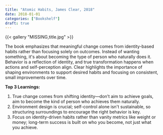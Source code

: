 ```yaml
---
title: "Atomic Habits, James Clear, 2018"
date: 2018-01-01
categories: ["Bookshelf"]
draft: true
---
```


{{< gallery "MISSING,title.jpg" >}}

The book emphasizes that meaningful change comes from identity-based habits rather than focusing solely on outcomes. Instead of wanting something, it's about becoming the type of person who naturally does it. Behavior is a reflection of identity, and true transformation happens when actions and self-perception align. Clear highlights the importance of shaping environments to support desired habits and focusing on consistent, small improvements over time.

**Top 3 Learnings:**

1. True change comes from shifting identity—don’t aim to achieve goals, aim to become the kind of person who achieves them naturally.
2. Environment design is crucial; self-control alone isn't sustainable, so structuring surroundings to encourage the right behavior is key.
3. Focus on identity-driven habits rather than vanity metrics like weight or money; long-term success is built on who you become, not just what you achieve.
